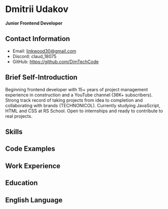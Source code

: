 # Dmitrii Udakov
**Junior Frontend Developer**

## Contact Information
- Email: linkwood30@gmail.com
- Discord: claud_18075
- GitHub: https://github.com/DimTechCode

## Brief Self-Introduction
Beginning frontend developer with 15+ years of project management experience in construction and a YouTube channel (36K+ subscribers). Strong track record of taking projects from idea to completion and collaborating with brands (TECHNONICOL). Currently studying JavaScript, HTML and CSS at RS School. Open to internships and ready to contribute to real projects.

## Skills
## Code Examples
## Work Experience
## Education
## English Language